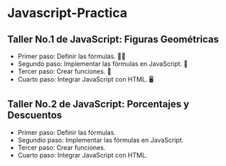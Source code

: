 # Javascript-Practica

## Taller No.1 de JavaScript: Figuras Geométricas

-   Primer paso: Definir las fórmulas. 🧑‍🏫
-   Segundo paso: Implementar las fórmulas en JavaScript. 🧮
-   Tercer paso: Crear funciones. 📐
-   Cuarto paso: Integrar JavaScript con HTML. 🖥️

## Taller No.2 de JavaScript: Porcentajes y Descuentos

-   Primer paso: Definir las fórmulas.
-   Segundio paso: Implementar las fórmulas en JavaScript.
-   Tercer paso: Crear funciones.
-   Cuarto paso: Integrar JavaScript con HTML.
